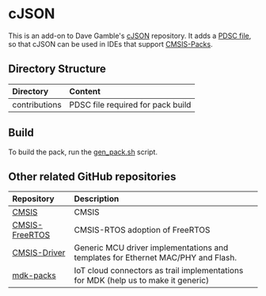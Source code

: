 # cJSON
This is an add-on to Dave Gamble's [cJSON](https://github.com/DaveGamble/cJSON) repository.
It adds a [PDSC file](https://arm-software.github.io/CMSIS_5/Pack/html/packFormat.html), so
that cJSON can be used in IDEs that support [CMSIS-Packs](https://arm-software.github.io/CMSIS_5/Pack/html/index.html).

## Directory Structure

| Directory            | Content                                                   |                
|:-------------------- |:--------------------------------------------------------- |
| contributions           | PDSC file required for pack build                 |

## Build
To build the pack, run the [gen_pack.sh](gen_pack.sh) script.

## Other related GitHub repositories

| Repository                  | Description                                               |                
|:--------------------------- |:--------------------------------------------------------- |
| [CMSIS](https://github.com/ARM-software/cmsis_5)    |  CMSIS  |
| [CMSIS-FreeRTOS](https://github.com/arm-software/CMSIS-FreeRTOS)            | CMSIS-RTOS adoption of FreeRTOS                                                      |
| [CMSIS-Driver](https://github.com/arm-software/CMSIS-Driver)                | Generic MCU driver implementations and templates for Ethernet MAC/PHY and Flash.  |
| [mdk-packs](https://github.com/mdk-packs)                                   | IoT cloud connectors as trail implementations for MDK (help us to make it generic)|
